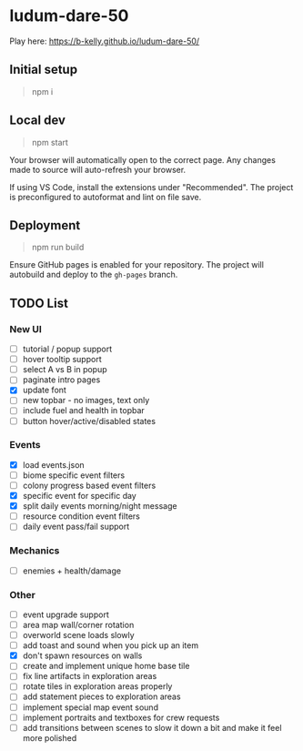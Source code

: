 # ludum-dare-50

Play here: https://b-kelly.github.io/ludum-dare-50/

## Initial setup

> npm i

## Local dev

> npm start

Your browser will automatically open to the correct page. Any changes made to source will auto-refresh your browser.

If using VS Code, install the extensions under "Recommended". The project is preconfigured to autoformat and lint on file save.

## Deployment

> npm run build

Ensure GitHub pages is enabled for your repository. The project will autobuild and deploy to the `gh-pages` branch.

## TODO List

### New UI

-   [ ] tutorial / popup support
-   [ ] hover tooltip support
-   [ ] select A vs B in popup
-   [ ] paginate intro pages
-   [x] update font
-   [ ] new topbar - no images, text only
-   [ ] include fuel and health in topbar
-   [ ] button hover/active/disabled states

### Events

-   [x] load events.json
-   [ ] biome specific event filters
-   [ ] colony progress based event filters
-   [x] specific event for specific day
-   [x] split daily events morning/night message
-   [ ] resource condition event filters
-   [ ] daily event pass/fail support

### Mechanics

-   [ ] enemies + health/damage

### Other

-   [ ] event upgrade support
-   [ ] area map wall/corner rotation
-   [ ] overworld scene loads slowly
-   [ ] add toast and sound when you pick up an item
-   [x] don't spawn resources on walls
-   [ ] create and implement unique home base tile
-   [ ] fix line artifacts in exploration areas
-   [ ] rotate tiles in exploration areas properly
-   [ ] add statement pieces to exploration areas
-   [ ] implement special map event sound
-   [ ] implement portraits and textboxes for crew requests
-   [ ] add transitions between scenes to slow it down a bit and make it feel more polished
